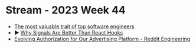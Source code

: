 # Stream - 2023 Week 44

- [The most valuable trait of top software engineers](https://engineercodex.substack.com/p/the-1-trait-of-the-most-valuable)
- ▶️ [Why Signals Are Better Than React Hooks](https://www.youtube.com/watch?v=SO8lBVWF2Y8)
- [Evolving Authorization for Our Advertising Platform - Reddit Engineering](https://www.reddit.com/r/RedditEng/comments/13vttm8/evolving_authorization_for_our_advertising/)
